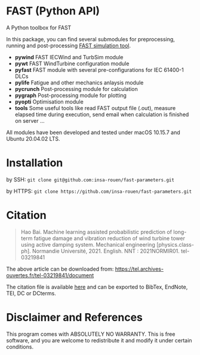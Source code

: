 # FAST (Python API)
A Python toolbox for FAST

In this package, you can find several submodules for preprocessing, running and
post-processing [FAST simulation tool](https://github.com/insa-rouen/fast).
- **pywind** FAST IECWind and TurbSim module
- **pywt** FAST WindTurbine configuration module
- **pyfast** FAST module with several pre-configurations for IEC 61400-1 DLCs
- **pylife** Fatigue and other mechanics anlaysis module
- **pycrunch** Post-processing module for calculation
- **pygraph** Post-processing module for plotting
- **pyopti** Optimisation module
- **tools** Some useful tools like read FAST output file (.out), measure elapsed
    time during execution, send email when calculation is finished on server ...

All modules have been developed and tested under macOS 10.15.7 and Ubuntu 
20.04.02 LTS.
# Installation
by SSH: `git clone git@github.com:insa-rouen/fast-parameters.git`

by HTTPS: `git clone https://github.com/insa-rouen/fast-parameters.git`

# Citation
> Hao Bai. Machine learning assisted probabilistic prediction of long-term fatigue damage and vibration reduction of wind turbine tower using active damping system.
> Mechanical engineering [physics.class-ph]. Normandie Université, 2021. English.
> NNT : 2021NORMIR01.
> tel-03219841

The above article can be downloaded from: https://tel.archives-ouvertes.fr/tel-03219841/document

The citation file is available [here](https://tel.archives-ouvertes.fr/tel-03219841) and can be exported to BibTex, EndNote, TEI, DC or DCterms.


# Disclaimer and References
This program comes with ABSOLUTELY NO WARRANTY. This is free software, and you are welcome to redistribute it and modify it under certain conditions.
